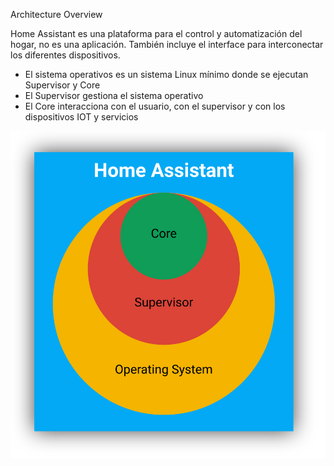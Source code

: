 Architecture Overview

Home Assistant es una plataforma para el control y automatización del hogar, no es una aplicación. También incluye el interface para interconectar los diferentes dispositivos.

* El sistema operativos es un sistema Linux mínimo donde se ejecutan Supervisor y Core
* El Supervisor gestiona el sistema operativo
* El Core interacciona con el usuario, con el supervisor y con los dispositivos IOT y servicios

![](./images/HA_arquitectura.svg)